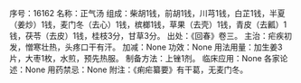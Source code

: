 序号：16162
名称：正气汤
组成：柴胡1钱，前胡1钱，川芎1钱，白芷1钱，半夏（姜炒）1钱，麦门冬（去心）1钱，槟榔1钱，草果（去壳）1钱，青皮（去瓤）1钱，茯苓（去皮）1钱，桂枝3分，甘草3分。
出处：《回春》卷三。
主治：疟疾初发，憎寒壮热，头疼口干有汗。
加减：None
功效：None
用法用量：加生姜3片，大枣1枚，水煎，预先热服。
制备方法：上锉1剂。
临床应用：None
各家论述：None
用药禁忌：None
附注：《痢疟纂要》有干葛，无麦门冬。
